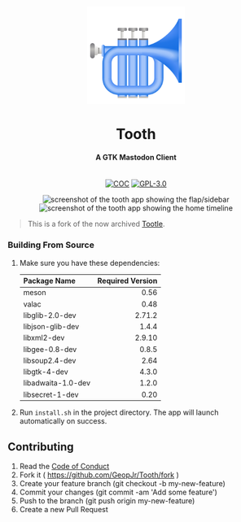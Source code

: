 <p align="center">
  <img alt="branding" width="192" src="./data/icons/color.svg">
</p>
<h1 align="center">Tooth</h1>
<h4 align="center">A GTK Mastodon Client</h4>
<p align="center">
  <br />
    <a href="./CODE_OF_CONDUCT.md"><img src="https://img.shields.io/badge/Contributor%20Covenant-v2.1-1970e3.svg?style=for-the-badge&labelColor=A2C4FA" alt="COC" /></a>
    <a href="./LICENSE"><img src="https://img.shields.io/badge/LICENSE-GPL--3.0-1970e3.svg?style=for-the-badge&labelColor=A2C4FA" alt="GPL-3.0" /></a>
</p>

<p align="center">
    <img alt="screenshot of the tooth app showing the flap/sidebar" height="512" src="https://i.imgur.com/c6zeCvp.png">
    <img alt="screenshot of the tooth app showing the home timeline" height="512" src="https://i.imgur.com/DOAV9nh.png">
</p>

> This is a fork of the now archived [Tootle](https://github.com/bleakgrey/tootle).

### Building From Source

1. Make sure you have these dependencies:

    Package Name | Required Version
    :--- |---:|
    meson | 0.56
    valac | 0.48
    libglib-2.0-dev | 2.71.2
    libjson-glib-dev | 1.4.4
    libxml2-dev | 2.9.10
    libgee-0.8-dev | 0.8.5
    libsoup2.4-dev | 2.64
    libgtk-4-dev | 4.3.0
    libadwaita-1.0-dev | 1.2.0
    libsecret-1-dev | 0.20


2. Run `install.sh` in the project directory. The app will launch automatically on success.


## Contributing

1. Read the [Code of Conduct](./CODE_OF_CONDUCT.md)
2. Fork it ( https://github.com/GeopJr/Tooth/fork )
3. Create your feature branch (git checkout -b my-new-feature)
4. Commit your changes (git commit -am 'Add some feature')
5. Push to the branch (git push origin my-new-feature)
6. Create a new Pull Request
